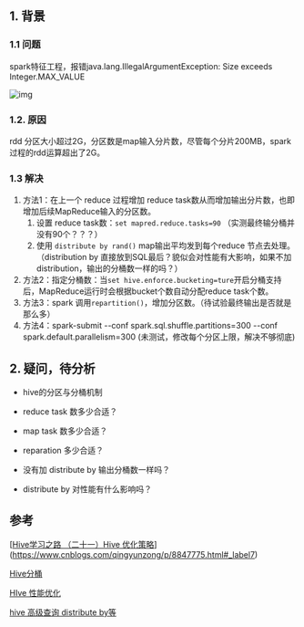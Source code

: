 ## 1. 背景

### 1.1 问题

spark特征工程，报错java.lang.IllegalArgumentException: Size exceeds Integer.MAX_VALUE

![img](../../../../projectdocsmyimages/0C0B27DC-F6CA-4263-85E1-4B4FA25796F0.png)



### 1.2. 原因

rdd 分区大小超过2G，分区数是map输入分片数，尽管每个分片200MB，spark过程的rdd运算超出了2G。



### 1.3 解决

1. 方法1：在上一个 reduce 过程增加 reduce  task数从而增加输出分片数，也即增加后续MapReduce输入的分区数。
   1. 设置 reduce task数：`set mapred.reduce.tasks=90` （实测最终输分桶并没有90个？？？）
   2. 使用 `distribute by rand()` map输出平均发到每个reduce 节点去处理。（distribution by 直接放到SQL最后？貌似会对性能有大影响，如果不加distribution，输出的分桶数一样的吗？）
2. 方法2：指定分桶数：当`set hive.enforce.bucketing=ture`开启分桶支持后，MapReduce运行时会根据bucket个数自动分配reduce task个数。
3. 方法3：spark 调用`repartition()`，增加分区数。（待试验最终输出是否就是那么多）
4. 方法4：spark-submit --conf spark.sql.shuffle.partitions=300 --conf spark.default.parallelism=300 (未测试，修改每个分区上限，解决不够彻底)



## 2. 疑问，待分析

- hive的分区与分桶机制

- reduce task 数多少合适？

- map task 数多少合适？

- reparation 多少合适？

- 没有加 distribute by 输出分桶数一样吗？

- distribute by 对性能有什么影响吗？

  

## 参考

[[Hive学习之路 （二十一）Hive 优化策略](https://www.cnblogs.com/qingyunzong/p/8847775.html)](https://www.cnblogs.com/qingyunzong/p/8847775.html#_label7)

[Hive分桶](https://blog.csdn.net/fantasticqiang/article/details/80769316)

[HIve 性能优化](https://blog.csdn.net/s294878304/article/details/100581397)

[hive 高级查询 distribute by等](https://www.cnblogs.com/huxinga/p/7688376.html)